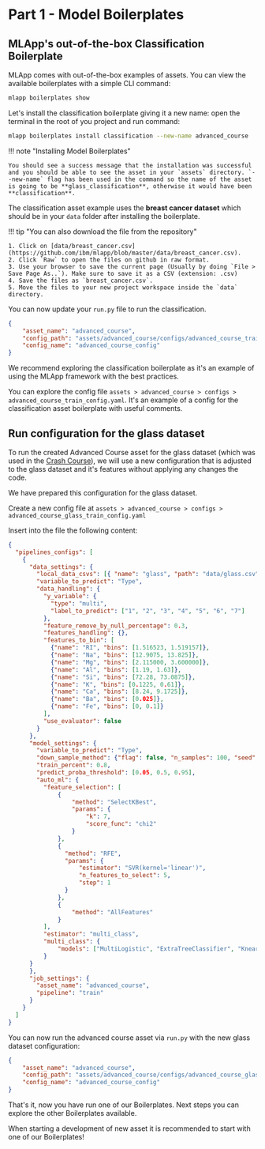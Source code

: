 # Part 1 - Model Boilerplates

## MLApp's out-of-the-box Classification Boilerplate

MLApp comes with out-of-the-box examples of assets. You can view the available boilerplates with a simple CLI command:

```bash
mlapp boilerplates show
```

Let's install the classification boilerplate giving it a new name: open the terminal in the root of you project and run command:

```bash
mlapp boilerplates install classification --new-name advanced_course
```

!!! note "Installing Model Boilerplates"
    
    You should see a success message that the installation was successful and you should be able to see the asset in your `assets` directory. `--new-name` flag has been used in the command so the name of the asset is going to be **glass_classification**, otherwise it would have been **classification**.

The classification asset example uses the **breast cancer dataset** which should be in your `data` folder after installing the boilerplate.

!!! tip "You can also download the file from the repository"

    1. Click on [data/breast_cancer.csv](https://github.com/ibm/mlapp/blob/master/data/breast_cancer.csv).
    2. Click `Raw` to open the files on github in raw format.
    3. Use your browser to save the current page (Usually by doing `File > Save Page As..`). Make sure to save it as a CSV (extension: .csv)
    4. Save the files as `breast_cancer.csv`.
    5. Move the files to your new project workspace inside the `data` directory.

You can now update your `run.py` file to run the classification.

```json
{
    "asset_name": "advanced_course",
    "config_path": "assets/advanced_course/configs/advanced_course_train_config.yaml",
    "config_name": "advanced_course_config"
}
```

We recommend exploring the classification boilerplate as it's an example of using the MLApp framework with the best practices.

You can explore the config file `assets > advanced_course > configs > advanced_course_train_config.yaml`. It's an example of a config for the classification asset boilerplate with useful comments.

## Run configuration for the glass dataset

To run the created Advanced Course asset for the glass dataset (which was used in the [Crash Course](/crash_course/introduction)), we will use a new configuration that is adjusted to the glass dataset and it's features without applying any changes the code.

We have prepared this configuration for the glass dataset.

Create a new config file at `assets > advanced_course > configs > advanced_course_glass_train_config.yaml`

Insert into the file the following content:

```json
{
  "pipelines_configs": [
    {
      "data_settings": {
        "local_data_csvs": [{ "name": "glass", "path": "data/glass.csv"}],
        "variable_to_predict": "Type",
        "data_handling": {
          "y_variable": {
            "type": "multi",
            "label_to_predict": ["1", "2", "3", "4", "5", "6", "7"]
          },
          "feature_remove_by_null_percentage": 0.3,
          "features_handling": {},
          "features_to_bin": [
            {"name": "RI", "bins": [1.516523, 1.519157]},
            {"name": "Na", "bins": [12.9075, 13.825]},
            {"name": "Mg", "bins": [2.115000, 3.600000]},
            {"name": "Al", "bins": [1.19, 1.63]},
            {"name": "Si", "bins": [72.28, 73.0875]},
            {"name": "K", "bins": [0.1225, 0.61]},
            {"name": "Ca", "bins": [8.24, 9.1725]},
            {"name": "Ba", "bins": [0.025]},
            {"name": "Fe", "bins": [0, 0.1]}
          ],
          "use_evaluator": false
        }
      },
      "model_settings": {
        "variable_to_predict": "Type",
        "down_sample_method": {"flag": false, "n_samples": 100, "seed": 1500},
        "train_percent": 0.8,
        "predict_proba_threshold": [0.05, 0.5, 0.95],
        "auto_ml": {
          "feature_selection": [
              {
                  "method": "SelectKBest",
                  "params": {
                      "k": 7,
                      "score_func": "chi2"
                  }
              },
              {
                "method": "RFE",
                "params": {
                    "estimator": "SVR(kernel='linear')",
                    "n_features_to_select": 5,
                    "step": 1
                }
              },
              {
                  "method": "AllFeatures"
              }
          ],
          "estimator": "multi_class",
          "multi_class": {
              "models": ["MultiLogistic", "ExtraTreeClassifier", "KnearestNeighbors", "RandomForest"]
          }
      }
      },
      "job_settings": {
        "asset_name": "advanced_course",
        "pipeline": "train"
      }
    }
  ]
}
```

You can now run the advanced course asset via `run.py` with the new glass dataset configuration:

```json
{
    "asset_name": "advanced_course",
    "config_path": "assets/advanced_course/configs/advanced_course_glass_train_config.yaml",
    "config_name": "advanced_course_config"
}
```

That's it, now you have run one of our Boilerplates. Next steps you can explore the other Boilerplates available.

When starting a development of new asset it is recommended to start with one of our Boilerplates!